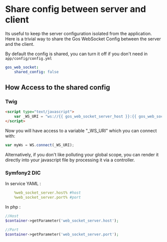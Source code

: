 # Share config between server and client

Its useful to keep the server configuration isolated from the application. Here is a trivial way to share the Gos WebSocket Config between the server and the client.

By default the config is shared, you can turn it off if you don't need in `app/config/config.yml`

```yaml
gos_web_socket:
    shared_config: false
```

## How Access to the shared config

### Twig
```html
<script type="text/javascript">
    var _WS_URI = "ws://{{ gos_web_socket_server_host }}:{{ gos_web_socket_server_port }}";
</script>
```

Now you will have access to a variable "_WS_URI" which you can connect with:

```javascript
var myWs = WS.connect(_WS_URI);
```

Alternatively, if you don't like polluting your global scope, you can render it directly into your javascript file by processing it via a controller.

### Symfony2 DIC

In service YAML :
```yaml
    %web_socket_server.host% #host
    %web_socket_server.port% #port
```

In php : 
```php
//Host
$container->getParameter('web_socket_server.host');

//Port
$container->getParameter('web_socket_server.port');
```

